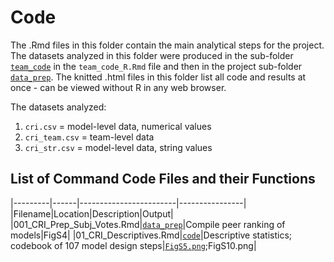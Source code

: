 # Code

The .Rmd files in this folder contain the main analytical steps for the project. The datasets analyzed in this folder were produced in the sub-folder [`team_code`](../team_code) in the  `team_code_R.Rmd` file and then in the project sub-folder [`data_prep`](../data_prep). The knitted .html files in this folder list all code and results at once - can be viewed without R in any web browser.

The datasets analyzed:

1. `cri.csv` = model-level data, numerical values
2. `cri_team.csv` = team-level data
3. `cri_str.csv` = model-level data, string values

## List of Command Code Files and their Functions
|---------|------|------------------------|----------------|
|Filename|Location|Description|Output|
|001_CRI_Prep_Subj_Votes.Rmd|[`data_prep`](../data_prep)|Compile peer ranking of models|FigS4|
|01_CRI_Descriptives.Rmd|[`code`](../code)|Descriptive statistics; codebook of 107 model design steps|[`FigS5.png`](../results/FigS5.png);FigS10.png|
